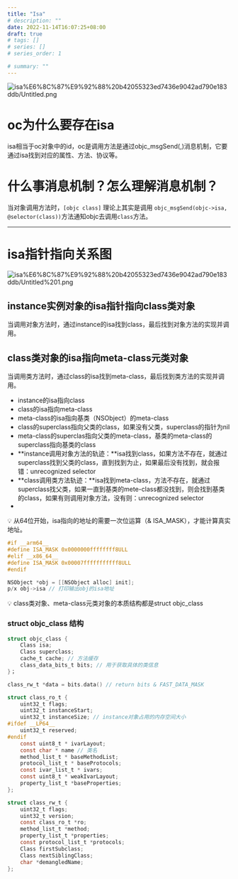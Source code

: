 ```yaml
---
title: "Isa"
# description: ""
date: 2022-11-14T16:07:25+08:00
draft: true
# tags: []
# series: []
# series_order: 1

# summary: ""
---
```


![isa%E6%8C%87%E9%92%88%20b42055323ed7436e9042ad790e183ddb/Untitled.png](isa%E6%8C%87%E9%92%88%20b42055323ed7436e9042ad790e183ddb/Untitled.png)

# oc为什么要存在isa

isa相当于oc对象中的id，oc是调用方法是通过objc_msgSend(,)消息机制，它要通过isa找到对应的属性、方法、协议等。

# 什么事消息机制？怎么理解消息机制？

当对象调用方法时，`[objc class]` 理论上其实是调用 `objc_msgSend(objc->isa, @selector(class))`方法通知objc去调用`class`方法。

---

# isa指针指向关系图

![isa%E6%8C%87%E9%92%88%20b42055323ed7436e9042ad790e183ddb/Untitled%201.png](isa%E6%8C%87%E9%92%88%20b42055323ed7436e9042ad790e183ddb/Untitled%201.png)

## instance实例对象的isa指针指向class类对象

当调用对象方法时，通过instance的isa找到class，最后找到对象方法的实现并调用。

## class类对象的isa指向meta-class元类对象

当调用类方法时，通过class的isa找到meta-class，最后找到类方法的实现并调用。

- instance的isa指向class
- class的isa指向meta-class
- meta-class的isa指向基类（NSObject）的meta-class
- class的superclass指向父类的class，如果没有父类，superclass的指针为nil
- meta-class的superclas指向父类的meta-class，基类的meta-class的superclass指向基类的class
- **instance调用对象方法的轨迹：**isa找到class，如果方法不存在，就通过superclass找到父类的class，直到找到为止，如果最后没有找到，就会报错：unrecognized selector
- **class调用类方法轨迹：**isa找到meta-class，方法不存在，就通过superclass找父类，如果一直到基类的mete-class都没找到，则会找到基类的class，如果有则调用对象方法，没有则：unrecognized selector
- 

<aside>
💡 从64位开始，isa指向的地址的需要一次位运算（& ISA_MASK），才能计算真实地址。

</aside>

```objectivec
#if __arm64__
#define ISA_MASK 0x0000000ffffffff8ULL
#elif __x86_64__
#define ISA_MASK 0x00007fffffffffff8ULL
#endif

NSObject *obj = [[NSObject alloc] init];
p/x obj->isa // 打印输出obj的isa地址
```

<aside>
💡 class类对象、meta-class元类对象的本质结构都是struct objc_class

</aside>

### struct objc_class 结构

```objectivec
struct objc_class {
    Class isa;
    Class superclass;
    cache_t cache; // 方法缓存
    class_data_bits_t bits; // 用于获取具体的类信息
}；

class_rw_t *data = bits.data() // return bits & FAST_DATA_MASK

struct class_ro_t {
    uint32_t flags;
    uint32_t instanceStart;
    uint32_t instanceSize; // instance对象占用的内存空间大小
#ifdef __LP64__
    uint32_t reserved;
#endif
    const uint8_t * ivarLayout;
    const char * name // 类名
    method_list_t * baseMethodList;
    protocol_list_t * baseProtocols;
    const ivar_list_t * ivars;
    const uint8_t * weakIvarLayout;
    property_list_t *baseProperties;
};

struct class_rw_t {
    uint32_t flags;
    uint32_t version;
    const class_ro_t *ro;
    method_list_t *method;
    property_list_t *properties;
    const protocol_list_t *protocols;
    Class firstSubclass;
    Class nextSiblingClass;
    char *demangledName;
};
```